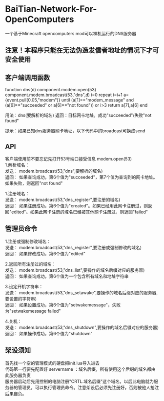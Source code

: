 # BaiTian-Network-For-OpenComputers
一个基于Minecraft opencomputers mod可以裸机运行的DNS服务器

## 注意！本程序只能在无法伪造发信者地址的情况下才可安全使用
## 客户端调用函数
function dns(d) component.modem.open(53) component.modem.broadcast(53,"dns",d) i=0 repeat i=i+1 a={event.pull(0.05,"modem")} until (a[1]=="modem_message" and (a[6]=="succeeded" or a[6]=="not found")) or i>3 return a[7],a[6] end  
  
用法：dns(要解析的域名) 返回：目标网卡地址，成功"succeeded"/失败"not found" 

提示：如果已知dns服务器网卡地址，以下代码中的broadcast可换成send
## API
客户端使用前不要忘记先打开53号端口接受信息 modem.open(53)  
1.解析域名：  
发送： modem.broadcast(53,"dns",要解析的域名)   
返回： 如果查询成功，第6个值为"succeeded"，第7个值为查询到的网卡地址。如果失败，则返回"not found"  
  
1.注册域名：  
发送： modem.broadcast(53,"dns_register",要注册的域名)   
返回： 如果注册成功，第6个值为"created"。如果已经用此网卡注册过，则返回"edited"。如果此网卡注册的域名已经被其他网卡注册过，则返回"failed"  

## 管理员命令
1.注册或强制修改域名：  
发送： modem.broadcast(53,"dns_register",要注册或强制修改的域名)   
返回： 如果修改成功，第6个值为"edited"  

2.返回所有注册过的域名：  
发送： modem.broadcast(53,"dns_list",要操作的域名后缀对应的服务器)  
返回： 如果查询成功，第6个值为一个包含所有域名和地址字符串  

3.设定开机字符串：  
发送： modem.broadcast(53,"dns_setawake",要操作的域名后缀对应的服务器,要设置的字符串)  
返回： 如果设置成功，第6个值为"setwakemessage"，失败为"setwakemessage failed"  

4.关机：  
发送： modem.broadcast(53,"dns_shutdown",要操作的域名后缀对应的服务器)  
返回： 如果操作成功，第6个值为"shutdown"  

## 架设须知
首先找一个空的管理模式的硬盘把init.lua导入进去  
代码第一行要先配置好 servername ：域名后缀，所有使用这个后缀的域名都由此服务器负责  
服务器启动后先用控制的电脑注册"CRTL.域名后缀"这个域名，以后此电脑就为服务器的管理员，可以执行管理员命令。注意架设后必须先注册好，否则被他人抢注后果自负。
